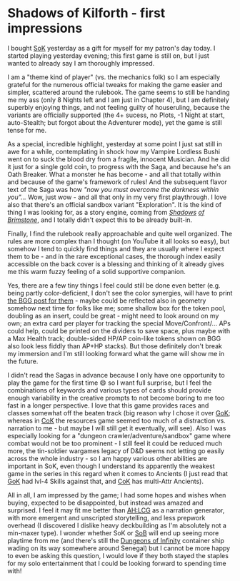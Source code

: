 # Shadows of Kilforth - first impressions

I bought [SoK][] yesterday as a gift for myself for my patron's day today. I started playing yesterday evening; this first game is still on, but I just wanted to already say I am thoroughly impressed.

[SoK]: https://boardgamegeek.com/boardgame/238916/shadows-of-kilforth-a-fantasy-quest-game
[GoK]: https://boardgamegeek.com/boardgame/98527/gloom-of-kilforth-a-fantasy-quest-game
[CoK]: https://boardgamegeek.com/boardgame/329121/call-of-kilforth-a-fantasy-quest-game
[CotA]: https://boardgamegeek.com/boardgame/146791/shadows-of-brimstone-city-of-the-ancients
[VotSK]: https://boardgamegeek.com/boardgame/273654/shadows-of-brimstone-valley-of-the-serpent-kings
[FoFo]: https://boardgamegeek.com/boardgame/212346/shadows-of-brimstone-forbidden-fortress
[AH:LCG]: https://boardgamegeek.com/boardgame/205637/arkham-horror-the-card-game
[DOI]: https://boardgamegeek.com/boardgame/305126/dungeons-of-infinity-kingdom-cost

I am a "theme kind of player" (vs. the mechanics folk) so I am especially grateful for the numerous official tweaks for making the game easier and simpler, scattered around the rulebook. The game seems to still be handing me my ass (only 8 Nights left and I am just in Chapter 4), but I am definitely superbly enjoying things, and not feeling guilty of houseruling, because the variants are officially supported (the 4+ sucess, no Plots, -1 Night at start, auto-Stealth; but forgot about the Adventurer mode), yet the game is still tense for me.

As a special, incredible highlight, yesterday at some point I just sat still in awe for a while, contemplating in shock how my Vampire Lordless Bushi went on to suck the blood dry from a fragile, innocent Musician. And he did it just for a single gold coin, to progress with the Saga, and because he's an Oath Breaker. What a monster he has become - and all that totally within and because of the game's framework of rules! And the subsequent flavor text of the Saga was how _"now you must overcome the darkness within you"..._ Wow, just wow - and all that only in my very first playthrough. I love also that there's an official sandbox variant "Exploration". It is the kind of thing I was looking for, as a story engine, coming from _[Shadows][VotSK] [of][FoFo] [Brimstone][CotA]_, and I totally didn't expect this to be already built-in.

Finally, I find the rulebook really approachable and quite well organized. The rules are more complex than I thought (on YouTube it all looks so easy), but somehow I tend to quickly find things and they are usually where I expect them to be - and in the rare exceptional cases, the thorough index easily accessible on the back cover is a blessing and thinking of it already gives me this warm fuzzy feeling of a solid supportive companion.

Yes, there are a few tiny things I feel could still be done even better (e.g. being partly color-deficient, I don't see the color synergies, will have to print [the BGG post for them](https://boardgamegeek.com/thread/2390982/article/34325354#34325354) - maybe could be reflected also in geometry somehow next time for folks like me; some shallow box for the token pool, doubling as an insert, could be great - might need to look around on my own; an extra card per player for tracking the special Move/Confront/... APs could help, could be printed on the dividers to save space, plus maybe with a Max Health track; double-sided HP/AP coin-like tokens shown on BGG also look less fiddly than AP+HP stacks). But those definitely don't break my immersion and I'm still looking forward what the game will show me in the future.

I didn't read the Sagas in advance because I only have one opportunity to play the game for the first time 😄 so I want full surprise, but I feel the combinations of keywords and various types of cards should provide enough variability in the creative prompts to not become boring to me too fast in a longer perspective. I love that this game provides races and classes somewhat off the beaten track (big reason why I chose it over [GoK][]; whereas in [CoK][] the resources game seemed too much of a distraction vs. narration to me - but maybe I will still get it eventually, will see). Also I was especially looking for a "dungeon crawler/adventure/sandbox" game where combat would not be too prominent - I still feel it could be reduced much more, the tin-soldier wargames legacy of D&D seems not letting go easily across the whole industry - so I am happy various other abilities are important in SoK, even though I understand its apparently the weakest game in the series in this regard when it comes to Ancients (I just read that [GoK][] had lvl-4 Skills against that, and [CoK][] has multi-Attr Ancients).

All in all, I am impressed by the game; I had some hopes and wishes when buying, expected to be disappointed, but instead was amazed and surprised. I feel it may fit me better than [AH:LCG][] as a narration generator, with more emergent and unscripted storytelling, and less prepwork overhead (I discovered I dislike heavy deckbuilding as I'm absolutely not a min-maxer type). I wonder whether SoK or [SoB][VotSK] will end up seeing more playtime from me (and there's still the [Dungeons of Infinity][DOI] container ship wading on its way somewhere around Senegal) but I cannot be more happy to even be asking this question, I would love if they both stayed the staples for my solo entertainment that I could be looking forward to spending time with!
